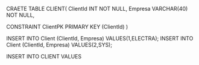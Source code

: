 CRAETE TABLE CLIENT(
ClientId INT NOT NULL,
Empresa VARCHAR(40) NOT NULL,

CONSTRAINT ClientPK PRIMARY KEY (ClientId)
)

INSERT INTO Client (ClientId, Empresa) VALUES(1,ELECTRA);
INSERT INTO Client (ClientId, Empresa) VALUES(2,SYS);

INSERT INTO CLIENT VALUES 
